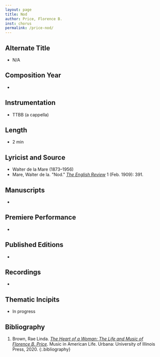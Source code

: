 ```yaml
---
layout: page
title: Nod
author: Price, Florence B.
inst: chorus
permalink: /price-nod/
---
```


## Alternate Title
- N/A

## Composition Year
- 

## Instrumentation
- TTBB (a cappella)

## Length
- 2 min

## Lyricist and Source
- Walter de la Mare (1873&ndash;1956)
- Mare, Walter de la. "Nod." [*The English Review*](https://catalog.hathitrust.org/Record/006946451) 1 (Feb. 1909): 391.

## Manuscripts
- 

## Premiere Performance
- 

## Published Editions
- 

## Recordings
- 

## Thematic Incipits
- In progress

## Bibliography
1. Brown, Rae Linda. <a href="https://www.worldcat.org/title/1122800180" target="_blank">*The Heart of a Woman: The Life and Music of Florence B. Price*</a>. Music in American Life. Urbana: University of Illinois Press, 2020.
{:.bibliography}